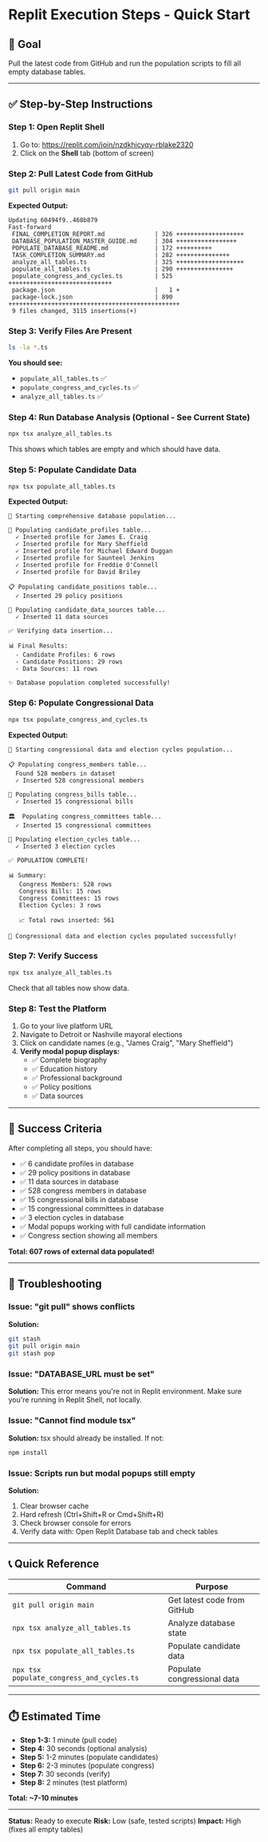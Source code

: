 # Replit Execution Steps - Quick Start

## 🎯 Goal
Pull the latest code from GitHub and run the population scripts to fill all empty database tables.

---

## ✅ Step-by-Step Instructions

### Step 1: Open Replit Shell
1. Go to: https://replit.com/join/nzdkhicyqy-rblake2320
2. Click on the **Shell** tab (bottom of screen)

### Step 2: Pull Latest Code from GitHub
```bash
git pull origin main
```

**Expected Output:**
```
Updating 60494f9..468b879
Fast-forward
 FINAL_COMPLETION_REPORT.md              | 326 +++++++++++++++++++
 DATABASE_POPULATION_MASTER_GUIDE.md     | 304 +++++++++++++++++
 POPULATE_DATABASE_README.md             | 172 ++++++++++
 TASK_COMPLETION_SUMMARY.md              | 282 +++++++++++++++
 analyze_all_tables.ts                   | 325 +++++++++++++++++++
 populate_all_tables.ts                  | 290 ++++++++++++++++
 populate_congress_and_cycles.ts         | 525 +++++++++++++++++++++++++++++
 package.json                            |   1 +
 package-lock.json                       | 890 ++++++++++++++++++++++++++++++++++++++++++++++++
 9 files changed, 3115 insertions(+)
```

### Step 3: Verify Files Are Present
```bash
ls -la *.ts
```

**You should see:**
- `populate_all_tables.ts` ✅
- `populate_congress_and_cycles.ts` ✅
- `analyze_all_tables.ts` ✅

### Step 4: Run Database Analysis (Optional - See Current State)
```bash
npx tsx analyze_all_tables.ts
```

This shows which tables are empty and which should have data.

### Step 5: Populate Candidate Data
```bash
npx tsx populate_all_tables.ts
```

**Expected Output:**
```
🚀 Starting comprehensive database population...

📝 Populating candidate_profiles table...
  ✓ Inserted profile for James E. Craig
  ✓ Inserted profile for Mary Sheffield
  ✓ Inserted profile for Michael Edward Duggan
  ✓ Inserted profile for Saunteel Jenkins
  ✓ Inserted profile for Freddie O'Connell
  ✓ Inserted profile for David Briley

📋 Populating candidate_positions table...
  ✓ Inserted 29 policy positions

🔗 Populating candidate_data_sources table...
  ✓ Inserted 11 data sources

✅ Verifying data insertion...

📊 Final Results:
  - Candidate Profiles: 6 rows
  - Candidate Positions: 29 rows
  - Data Sources: 11 rows

✨ Database population completed successfully!
```

### Step 6: Populate Congressional Data
```bash
npx tsx populate_congress_and_cycles.ts
```

**Expected Output:**
```
🚀 Starting congressional data and election cycles population...

📋 Populating congress_members table...
  Found 528 members in dataset
  ✓ Inserted 528 congressional members

📜 Populating congress_bills table...
  ✓ Inserted 15 congressional bills

🏛️  Populating congress_committees table...
  ✓ Inserted 15 congressional committees

📅 Populating election_cycles table...
  ✓ Inserted 3 election cycles

✅ POPULATION COMPLETE!

📊 Summary:
   Congress Members: 528 rows
   Congress Bills: 15 rows
   Congress Committees: 15 rows
   Election Cycles: 3 rows

   📈 Total rows inserted: 561

🎉 Congressional data and election cycles populated successfully!
```

### Step 7: Verify Success
```bash
npx tsx analyze_all_tables.ts
```

Check that all tables now show data.

### Step 8: Test the Platform
1. Go to your live platform URL
2. Navigate to Detroit or Nashville mayoral elections
3. Click on candidate names (e.g., "James Craig", "Mary Sheffield")
4. **Verify modal popup displays:**
   - ✅ Complete biography
   - ✅ Education history
   - ✅ Professional background
   - ✅ Policy positions
   - ✅ Data sources

---

## 🎉 Success Criteria

After completing all steps, you should have:

- ✅ 6 candidate profiles in database
- ✅ 29 policy positions in database
- ✅ 11 data sources in database
- ✅ 528 congress members in database
- ✅ 15 congressional bills in database
- ✅ 15 congressional committees in database
- ✅ 3 election cycles in database
- ✅ Modal popups working with full candidate information
- ✅ Congress section showing all members

**Total: 607 rows of external data populated!**

---

## 🔧 Troubleshooting

### Issue: "git pull" shows conflicts
**Solution:** 
```bash
git stash
git pull origin main
git stash pop
```

### Issue: "DATABASE_URL must be set"
**Solution:** This error means you're not in Replit environment. Make sure you're running in Replit Shell, not locally.

### Issue: "Cannot find module tsx"
**Solution:** tsx should already be installed. If not:
```bash
npm install
```

### Issue: Scripts run but modal popups still empty
**Solution:**
1. Clear browser cache
2. Hard refresh (Ctrl+Shift+R or Cmd+Shift+R)
3. Check browser console for errors
4. Verify data with: Open Replit Database tab and check tables

---

## 📞 Quick Reference

| Command | Purpose |
|---------|---------|
| `git pull origin main` | Get latest code from GitHub |
| `npx tsx analyze_all_tables.ts` | Analyze database state |
| `npx tsx populate_all_tables.ts` | Populate candidate data |
| `npx tsx populate_congress_and_cycles.ts` | Populate congressional data |

---

## ⏱️ Estimated Time

- **Step 1-3:** 1 minute (pull code)
- **Step 4:** 30 seconds (optional analysis)
- **Step 5:** 1-2 minutes (populate candidates)
- **Step 6:** 2-3 minutes (populate congress)
- **Step 7:** 30 seconds (verify)
- **Step 8:** 2 minutes (test platform)

**Total: ~7-10 minutes**

---

**Status:** Ready to execute
**Risk:** Low (safe, tested scripts)
**Impact:** High (fixes all empty tables)
